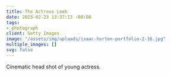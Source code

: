 ```yaml
---
title: The Actress Look
date: 2023-02-23 13:37:13 -08:00
tags:
- photograph
client: Getty Images
image: "/assets/img/uploads/isaac-horton-portfolio-2-16.jpg"
multiple_images: []
svg: false
---
```


Cinematic head shot of young actress.